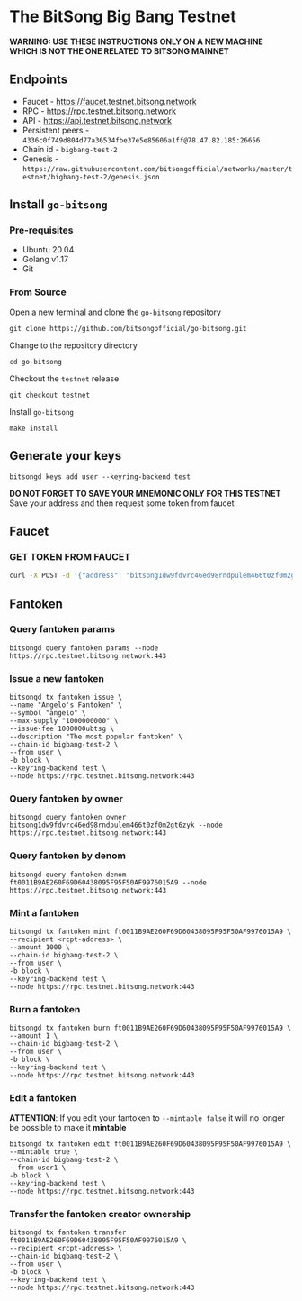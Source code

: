 # The BitSong Big Bang Testnet

**WARNING: USE THESE INSTRUCTIONS ONLY ON A NEW MACHINE WHICH IS NOT THE ONE RELATED TO BITSONG MAINNET**

## Endpoints

- Faucet - https://faucet.testnet.bitsong.network
- RPC - https://rpc.testnet.bitsong.network
- API - https://api.testnet.bitsong.network
- Persistent peers - `4336c0f749d804d77a36534fbe37e5e85606a1ff@78.47.82.185:26656`
- Chain id - `bigbang-test-2`
- Genesis - `https://raw.githubusercontent.com/bitsongofficial/networks/master/testnet/bigbang-test-2/genesis.json`

## Install `go-bitsong`

### Pre-requisites

- Ubuntu 20.04
- Golang v1.17
- Git

### From Source

Open a new terminal and clone the `go-bitsong` repository

```bash=
git clone https://github.com/bitsongofficial/go-bitsong.git
```

Change to the repository directory

```bash=
cd go-bitsong
```

Checkout the `testnet` release

```bash=
git checkout testnet
```

Install `go-bitsong`

```bash=
make install
```

## Generate your keys

```bash=
bitsongd keys add user --keyring-backend test
```

**DO NOT FORGET TO SAVE YOUR MNEMONIC ONLY FOR THIS TESTNET**
Save your address and then request some token from faucet

## Faucet

### GET TOKEN FROM FAUCET

```bash
curl -X POST -d '{"address": "bitsong1dw9fdvrc46ed98rndpulem466t0zf0m2gt6zyk"}' https://faucet.testnet.bitsong.network
```

## Fantoken

### Query fantoken params

```bash=
bitsongd query fantoken params --node https://rpc.testnet.bitsong.network:443
```

### Issue a new fantoken

```bash=
bitsongd tx fantoken issue \
--name "Angelo's Fantoken" \
--symbol "angelo" \
--max-supply "1000000000" \
--issue-fee 1000000ubtsg \
--description "The most popular fantoken" \
--chain-id bigbang-test-2 \
--from user \
-b block \
--keyring-backend test \
--node https://rpc.testnet.bitsong.network:443
```

### Query fantoken by owner

```bash=
bitsongd query fantoken owner bitsong1dw9fdvrc46ed98rndpulem466t0zf0m2gt6zyk --node https://rpc.testnet.bitsong.network:443
```

### Query fantoken by denom

```bash=
bitsongd query fantoken denom ft0011B9AE260F69D60438095F95F50AF9976015A9 --node https://rpc.testnet.bitsong.network:443
```

### Mint a fantoken

```bash=
bitsongd tx fantoken mint ft0011B9AE260F69D60438095F95F50AF9976015A9 \
--recipient <rcpt-address> \
--amount 1000 \
--chain-id bigbang-test-2 \
--from user \
-b block \
--keyring-backend test \
--node https://rpc.testnet.bitsong.network:443
```

### Burn a fantoken

```bash=
bitsongd tx fantoken burn ft0011B9AE260F69D60438095F95F50AF9976015A9 \
--amount 1 \
--chain-id bigbang-test-2 \
--from user \
-b block \
--keyring-backend test \
--node https://rpc.testnet.bitsong.network:443
```

### Edit a fantoken

**ATTENTION**: If you edit your fantoken to `--mintable false` it will no longer be possible to make it **mintable**

```bash=
bitsongd tx fantoken edit ft0011B9AE260F69D60438095F95F50AF9976015A9 \
--mintable true \
--chain-id bigbang-test-2 \
--from user1 \
-b block \
--keyring-backend test \
--node https://rpc.testnet.bitsong.network:443
```

### Transfer the fantoken creator ownership

```bash=
bitsongd tx fantoken transfer ft0011B9AE260F69D60438095F95F50AF9976015A9 \
--recipient <rcpt-address> \
--chain-id bigbang-test-2 \
--from user \
-b block \
--keyring-backend test \
--node https://rpc.testnet.bitsong.network:443
```
